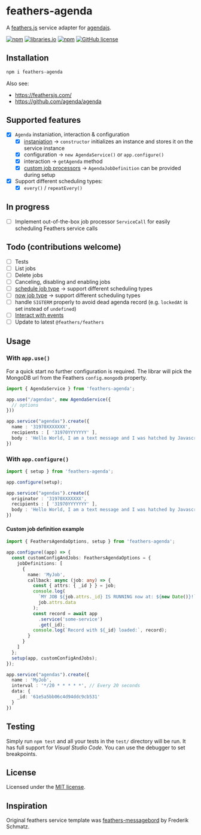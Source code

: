 # feathers-agenda

A [feathers.js](https://feathersjs.com/) service adapter for [agendajs](http://agendajs.com/).

[![npm](https://img.shields.io/npm/v/feathers-agenda)](https://www.npmjs.com/package/feathers-agenda)
[![libraries.io](https://img.shields.io/librariesio/release/npm/feathers-agenda)](https://libraries.io/npm/feathers-agenda)
[![npm](https://img.shields.io/npm/dm/feathers-agenda)](https://www.npmjs.com/package/feathers-agenda)
[![GitHub license](https://img.shields.io/github/license/bitflower/feathers-agenda)](https://github.com/bitflower/feathers-agenda/blob/master/LICENSE)

## Installation

```bash
npm i feathers-agenda
```

Also see:

- https://feathersjs.com/
- https://github.com/agenda/agenda

## Supported features

- [x] `Agenda` instaniation, interaction & configuration
  - [x] [instaniation](https://github.com/agenda/agenda#example-usage) -> `constructor` initializes an instance and stores it on the service instance
  - [x] configuration -> `new AgendaService()` or `app.configure()`
  - [x] interaction -> `getAgenda` method
  - [x] [custom job processors](https://github.com/agenda/agenda#defining-job-processors) -> `AgendaJobDefinition` can be provided during setup
- [x] Support different scheduling types:
  - [x] `every()` / `repeatEvery()`

## In progress

- [ ] Implement out-of-the-box job processor `ServiceCall` for easily scheduling Feathers service calls

## Todo (contributions welcome)

- [ ] Tests
- [ ] List jobs
- [ ] Delete jobs
- [ ] Canceling, disabling and enabling jobs
- [ ] [schedule job type](https://github.com/agenda/agenda#schedulewhen-name-data) -> support different scheduling types
- [ ] [now job type](https://github.com/agenda/agenda#nowname-data) -> support different scheduling types
- [ ] handle `SIGTERM` properly to avoid dead agenda record (e.g. `lockedAt` is set instead of `undefined`)
- [ ] [Interact with events](https://github.com/agenda/agenda#agenda-events)
- [ ] Update to latest `@feathers/feathers`

## Usage

### With `app.use()`

For a quick start no further configuration is required. The librar will pick the MongoDB url from the Feathers `config.mongodb` property.

```typescript
import { AgendaService } from 'feathers-agenda';

app.use("/agendas", new AgendaService({
  // options
}))

app.service("agendas").create({
  name : '31970XXXXXXX',
  recipients : [ '31970YYYYYYY' ],
  body : 'Hello World, I am a text message and I was hatched by Javascript code!'
})

```

### With `app.configure()`

```typescript
import { setup } from 'feathers-agenda';

app.configure(setup);

app.service("agendas").create({
  originator : '31970XXXXXXX',
  recipients : [ '31970YYYYYYY' ],
  body : 'Hello World, I am a text message and I was hatched by Javascript code!'
})

```

#### Custom job definition example

```typescript
import { FeathersAgendaOptions, setup } from 'feathers-agenda';

app.configure((app) => {
  const customConfigAndJobs: FeathersAgendaOptions = {
    jobDefinitions: [
      {
        name: 'MyJob',
        callback: async (job: any) => {
          const { attrs: { _id } } = job;
          console.log(
            `MY JOB ${job.attrs._id} IS RUNNING now at: ${new Date()}!`,
            job.attrs.data
          );
          const record = await app
            .service('some-service')
            .get(_id);
          console.log(`Record with ${_id} loaded:`, record);
        }
      }
    ]
  };
  setup(app, customConfigAndJobs);
});

app.service("agendas").create({
  name : 'MyJob',
  interval : '*/20 * * * * *', // Every 20 seconds
  data: {
    _id: '61e5a5bb06c4d94ddc9cb531'
  }
})

```

## Testing

Simply run `npm test` and all your tests in the `test/` directory will be run. It has full support for *Visual Studio Code*. You can use the debugger to set breakpoints.

## License

Licensed under the [MIT license](LICENSE).

## Inspiration

Original feathers service template was [feathers-messagebord](https://github.com/fratzinger/feathers-messagebird) by Frederik Schmatz.
